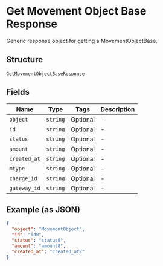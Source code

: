 
# Get Movement Object Base Response

Generic response object for getting a MovementObjectBase.

## Structure

`GetMovementObjectBaseResponse`

## Fields

| Name | Type | Tags | Description |
|  --- | --- | --- | --- |
| `object` | `string` | Optional | - |
| `id` | `string` | Optional | - |
| `status` | `string` | Optional | - |
| `amount` | `string` | Optional | - |
| `created_at` | `string` | Optional | - |
| `mtype` | `string` | Optional | - |
| `charge_id` | `string` | Optional | - |
| `gateway_id` | `string` | Optional | - |

## Example (as JSON)

```json
{
  "object": "MovementObject",
  "id": "id0",
  "status": "status8",
  "amount": "amount8",
  "created_at": "created_at2"
}
```

